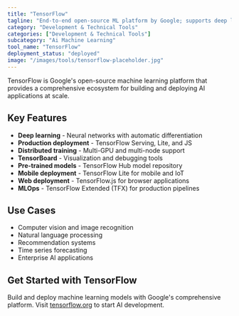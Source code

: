 ```yaml
---
title: "TensorFlow"
tagline: "End-to-end open-source ML platform by Google; supports deep learning and neural network training"
category: "Development & Technical Tools"
categories: ["Development & Technical Tools"]
subcategory: "Ai Machine Learning"
tool_name: "TensorFlow"
deployment_status: "deployed"
image: "/images/tools/tensorflow-placeholder.jpg"
---
```

TensorFlow is Google's open-source machine learning platform that provides a comprehensive ecosystem for building and deploying AI applications at scale.

## Key Features

- **Deep learning** - Neural networks with automatic differentiation
- **Production deployment** - TensorFlow Serving, Lite, and JS
- **Distributed training** - Multi-GPU and multi-node support
- **TensorBoard** - Visualization and debugging tools
- **Pre-trained models** - TensorFlow Hub model repository
- **Mobile deployment** - TensorFlow Lite for mobile and IoT
- **Web deployment** - TensorFlow.js for browser applications
- **MLOps** - TensorFlow Extended (TFX) for production pipelines

## Use Cases

- Computer vision and image recognition
- Natural language processing
- Recommendation systems
- Time series forecasting
- Enterprise AI applications

## Get Started with TensorFlow

Build and deploy machine learning models with Google's comprehensive platform. Visit [tensorflow.org](https://tensorflow.org) to start AI development.